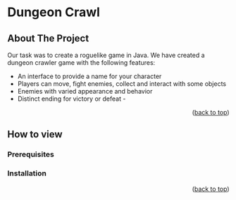 <a name="readme-top"></a>
# Dungeon Crawl

## About The Project

Our task was to create a roguelike game in Java. We have created a dungeon crawler game with the following features:
- An interface to provide a name for your character
- Players can move, fight enemies, collect and interact with some objects
- Enemies with varied appearance and behavior
- Distinct ending for victory or defeat
-<p align="right">(<a href="#readme-top">back to top</a>)</p>

## How to view

### Prerequisites

### Installation
<p align="right">(<a href="#readme-top">back to top</a>)</p>
